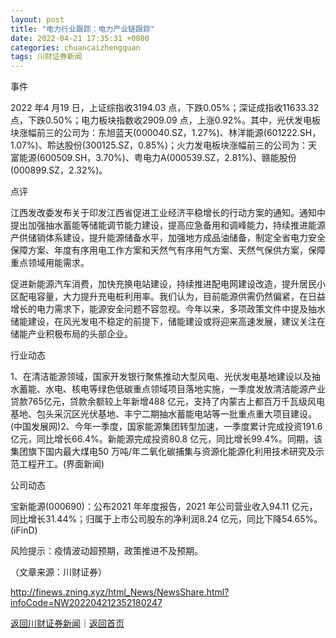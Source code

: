 ```yaml
---
layout: post
title: "电力行业跟踪：电力产业链跟踪"
date: 2022-04-21 17:35:31 +0800
categories: chuancaizhengquan
tags: 川财证券新闻
---
```

<p>事件</p>
 <p>2022 年4 月19 日，上证综指收3194.03 点，下跌0.05%；深证成指收11633.32 点，下跌0.50%；电力板块指数收2909.09 点，上涨0.92%。其中，光伏发电板块涨幅前三的公司为：东旭蓝天(000040.SZ，1.27%)、林洋能源(601222.SH，1.07%)、聆达股份(300125.SZ，0.85%)；火力发电板块涨幅前三的公司为：天富能源(600509.SH，3.70%)、粤电力A(000539.SZ，2.81%)、赣能股份(000899.SZ，2.32%)。</p>
 <p>点评</p>
 <p>江西发改委发布关于印发江西省促进工业经济平稳增长的行动方案的通知。通知中提出加强抽水蓄能等储能调节能力建设，提高应急备用和调峰能力，持续推进能源产供储销体系建设，提升能源储备水平，加强地方成品油储备，制定全省电力安全保障方案、年度有序用电工作方案和天然气有序用气方案、天然气保供方案，保障重点领域用能需求。</p>
 <p>促进新能源汽车消费，加快充换电站建设，持续推进配电网建设改造，提升居民小区配电容量，大力提升充电桩利用率。我们认为，目前能源供需仍然偏紧，在日益增长的电力需求下，能源安全问题不容忽视。今年以来，多项政策文件中提及抽水储能建设，在风光发电不稳定的前提下，储能建设或将迎来高速发展，建议关注在储能产业积极布局的头部企业。</p>
 <p>行业动态</p>
 <p>1、在清洁能源领域，国家开发银行聚焦推动大型风电、光伏发电基地建设以及抽水蓄能、水电、核电等绿色低碳重点领域项目落地实施，一季度发放清洁能源产业贷款765亿元，贷款余额较上年新增488 亿元，支持了内蒙古上都百万千瓦级风电基地、包头采沉区光伏基地、丰宁二期抽水蓄能电站等一批重点重大项目建设。(中国发展网)2、今年一季度，国家能源集团转型加速，一季度累计完成投资191.6 亿元，同比增长66.4%。新能源完成投资80.8 亿元，同比增长99.4%。同期，该集团旗下国内最大煤电50 万吨/年二氧化碳捕集与资源化能源化利用技术研究及示范工程开工。(界面新闻)</p>
 <p>公司动态</p>
 <p>宝新能源(000690)：公布2021 年年度报告，2021 年公司营业收入94.11 亿元，同比增长31.44%；归属于上市公司股东的净利润8.24 亿元，同比下降54.65%。(iFinD)</p>
 <p>风险提示：疫情波动超预期，政策推进不及预期。</p><p class="em_media">（文章来源：川财证券）</p>

<http://finews.zning.xyz/html_News/NewsShare.html?infoCode=NW202204212352180247>

[返回川财证券新闻](//finews.withounder.com/category/chuancaizhengquan.html)｜[返回首页](//finews.withounder.com/)